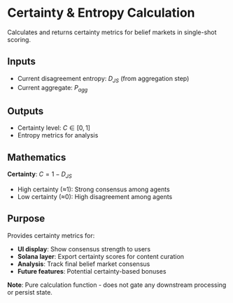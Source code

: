 # Certainty & Entropy Calculation

Calculates and returns certainty metrics for belief markets in single-shot scoring.

## Inputs
- Current disagreement entropy: $D_{JS}$ (from aggregation step)
- Current aggregate: $P_{agg}$

## Outputs
- Certainty level: $C \in [0,1]$
- Entropy metrics for analysis

## Mathematics
**Certainty**: $C = 1 - D_{JS}$
- High certainty (≈1): Strong consensus among agents
- Low certainty (≈0): High disagreement among agents

## Purpose
Provides certainty metrics for:
- **UI display**: Show consensus strength to users
- **Solana layer**: Export certainty scores for content curation
- **Analysis**: Track final belief market consensus
- **Future features**: Potential certainty-based bonuses

**Note**: Pure calculation function - does not gate any downstream processing or persist state.